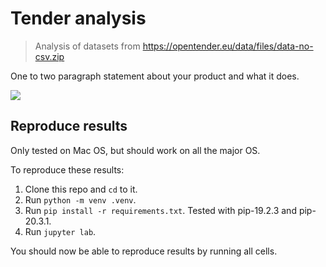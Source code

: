 # Tender analysis
> Analysis of datasets from <https://opentender.eu/data/files/data-no-csv.zip>


One to two paragraph statement about your product and what it does.

![](header.png)

## Reproduce results
Only tested on Mac OS, but should work on all the major OS.

To reproduce these results:
1. Clone this repo and ```cd``` to it.
2. Run ```python -m venv .venv```.
3. Run ```pip install -r requirements.txt```. Tested with pip-19.2.3 and pip-20.3.1.
4. Run ```jupyter lab```.

You should now be able to reproduce results by running all cells.
